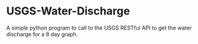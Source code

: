 # USGS-Water-Discharge
A simple python program to call to the USGS RESTful API to get the water discharge for a 8 day graph.
